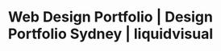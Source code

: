 ---
layout: child_layout/works/works
title: Web Design Portfolio | Design Portfolio Sydney | liquidvisual
permalink: /works/
description: The creative portfolio of Mitch Warren, a Sydney based freelance web designer from Australia who loves creative web design & interactive design.
hero: /assets/img/content/hero/grad-3.png
hero_classes: has-bleed-tint
hero_title: /assets/img/layout/headings/heading-works--darker.svg
theme:
logo: /assets/img/content/branding/logo-type--darker.svg
sitemap: false
---